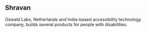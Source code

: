 ## Shravan

Oswald Labs, Netherlands and India-based accessibility technology company, builds several products for people with disabilities.